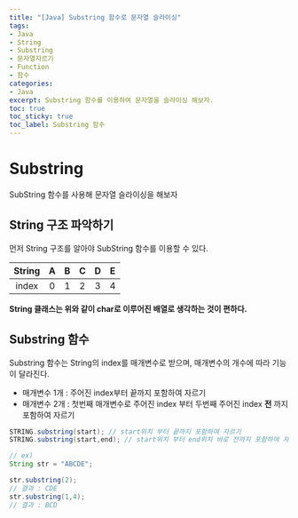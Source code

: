 ```yaml
---
title: "[Java] Substring 함수로 문자열 슬라이싱"
tags:
- Java
- String
- Substring
- 문자열자르기
- Function
- 함수
categories:
- Java
excerpt: Substring 함수를 이용하여 문자열을 슬라이싱 해보자.
toc: true
toc_sticky: true
toc_label: Substring 함수
---
```


# Substring
SubString 함수를 사용해 문자열 슬라이싱을 해보자  
## String 구조 파악하기

먼저 String 구조를 알아야 SubString 함수를 이용할 수 있다.

| String | A |  B | C | D | E |
|:----:|:----:|:----:|:----:|:----:|:----:|
| index | 0 | 1 | 2 | 3 | 4 |

__String 클래스는 위와 같이 char로 이루어진 배열로 생각하는 것이 편하다.__

## Substring 함수
Substring 함수는 String의 index를 매개변수로 받으며, 매개변수의 개수에 따라 기능이 달라진다.

* 매개변수 1개 : 주어진 index부터 끝까지 포함하여 자르기
* 매개변수 2개 :  첫번째 매개변수로 주어진 index 부터 두번째 주어진 index __전__ 까지 포함하여 자르기

```java
STRING.substring(start); // start위치 부터 끝까지 포함하여 자르기
STRING.substring(start,end); // start위치 부터 end위치 바로 전까지 포함하여 자르기

// ex)
String str = "ABCDE";

str.substring(2);
// 결과 : CDE
str.substring(1,4);
// 결과 : BCD
```
